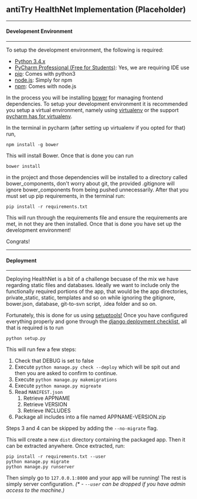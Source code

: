## antiTry HealthNet Implementation (Placeholder)
---
#### Development Environment
---
To setup the development environment, the following is required:

 - [Python 3.4.x](https://www.python.org/)
 - [PyCharm Professional (Free for Students)](https://www.jetbrains.com/pycharm/): Yes, we are requiring IDE use
 - [pip](https://pip.pypa.io/en/stable/): Comes with python3
 - [node.js](https://nodejs.org/en/): Simply for npm
 - [npm](https://www.npmjs.com/): Comes with node.js 

In the process you will be installing [bower](http://bower.io/) for managing frontend dependencies. To setup your development environment it is recommended you setup a virtual environment, namely using [virtualenv](https://virtualenv.readthedocs.org/en/latest/) or the support [pycharm has for virtualenv](https://www.jetbrains.com/pycharm/help/creating-virtual-environment.html).

In the terminal in pycharm (after setting up virtualenv if you opted for that) run,

    npm install -g bower

This will install Bower. Once that is done you can run

    bower install

in the project and those dependencies will be installed to a directory called bower\_components, don't worry about git, the provided .gitignore will ignore bower_components from being pushed unnecessarily. After that you must set up pip
requirements, in the terminal run:

    pip install -r requirements.txt

This will run through the requirements file and ensure the requirements are met, in not they are then installed. Once that is done you have set up the development environment! 

Congrats!

---
#### Deployment
---

Deploying HealthNet is a bit of a challenge becuase of the mix we have regarding static files and databases. Ideally we want to include only the functionally required portions of the app, that would be the app directories, private_static, static, templates and so on while ignoring the gitignore, bower.json, database, git-to-svn script, .idea folder and so on. 

Fortunately, this is done for us using [setuptools!](http://pythonhosted.org/setuptools/) Once you have configured everything properly and gone through the [django deployment checklist](https://docs.djangoproject.com/en/1.9/howto/deployment/checklist/), all that is required is to run

    python setup.py

This will run few a few steps:

1. Check that DEBUG is set to false
2. Execute `python manage.py check --deploy` which will be spit out and then you are asked to confirm to continue.
3. Execute `python manage.py makemigrations`
4. Execute `python manage.py migreate`
4. Read `MANIFEST.json`
    1. Retrieve APPNAME
    2. Retrieve VERSION
    3. Retrieve INCLUDES
5. Package all includes into a file named APPNAME-VERSION.zip

Steps 3 and 4 can be skipped by adding the `--no-migrate` flag. 

This will create a new `dist` directory containing the packaged app. Then it can be extracted anywhere. Once extracted, run:

    pip install -r requirements.txt --user
    python manage.py migrate
    python manage.py runserver

Then simply go to `127.0.0.1:8000` and your app will be running! The rest is simply server configuration. _(* - `--user` can be dropped if you have admin access to the machine.)_
